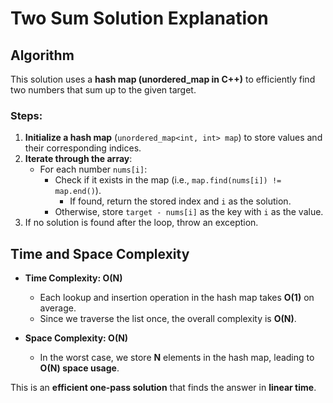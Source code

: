 # Two Sum Solution Explanation

## **Algorithm**
This solution uses a **hash map (unordered_map in C++)** to efficiently find two numbers that sum up to the given target.

### **Steps:**
1. **Initialize a hash map** (`unordered_map<int, int> map`) to store values and their corresponding indices.
2. **Iterate through the array**:
   - For each number `nums[i]`:
     - Check if it exists in the map (i.e., `map.find(nums[i]) != map.end()`).
       - If found, return the stored index and `i` as the solution.
     - Otherwise, store `target - nums[i]` as the key with `i` as the value.
3. If no solution is found after the loop, throw an exception.

## **Time and Space Complexity**
- **Time Complexity: O(N)**  
  - Each lookup and insertion operation in the hash map takes **O(1)** on average.
  - Since we traverse the list once, the overall complexity is **O(N)**.

- **Space Complexity: O(N)**  
  - In the worst case, we store **N** elements in the hash map, leading to **O(N) space usage**.

This is an **efficient one-pass solution** that finds the answer in **linear time**.
